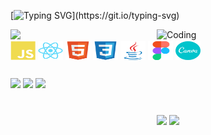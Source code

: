 [![Typing SVG](https://readme-typing-svg.herokuapp.com/?color=%23bcc8d5&center=true&vCenter=true&width=1000&lines=Hi,+My+name+is+Ana+Carla+:%29;)](https://git.io/typing-svg)

<img align="right" alt="Coding" width="270" src="https://werepstem.com/wp-content/uploads/sites/2/2020/09/Untitled-design-4.gif">

<p align="left">
  <img src="https://komarev.com/ghpvc/?username=ashutosh-pmishra&label >
</p>


<div style="display: inline_block"><br>
  <img align="center" alt="Js" height="30" width="40" src="https://raw.githubusercontent.com/devicons/devicon/master/icons/javascript/javascript-plain.svg">
  <img align="center" alt="React" height="30" width="40" src="https://raw.githubusercontent.com/devicons/devicon/master/icons/react/react-original.svg">
  <img align="center" alt="HTML" height="30" width="40" src="https://raw.githubusercontent.com/devicons/devicon/master/icons/html5/html5-original.svg">
  <img align="center" alt="CSS" height="30" width="40" src="https://raw.githubusercontent.com/devicons/devicon/master/icons/css3/css3-original.svg">
  <img align="center" alt="Java" height="30" width="40" src="https://raw.githubusercontent.com/devicons/devicon/master/icons/java/java-original.svg">
  <img align="center" alt="Figma" height="30" width="40" src="https://raw.githubusercontent.com/devicons/devicon/master/icons/figma/figma-original.svg">
  <img align="center" alt="Canva" height="30" width="40" src="https://raw.githubusercontent.com/devicons/devicon/master/icons/canva/canva-original.svg">
</div>

 ##
 
 <div> 
  <a href="https://instagram.com/_annacarlac" target="_blank"><img src="https://img.shields.io/badge/-Instagram-%23E4405F?style=for-the-badge&logo=instagram&logoColor=white" target="_blank"></a>
  <a href = "mailto:anacarlamendes.ti@gmail.com"><img src="https://img.shields.io/badge/-Gmail-%23333?style=for-the-badge&logo=gmail&logoColor=white" target="_blank"></a>
  <a href="https://www.linkedin.com/in/anacarlamendess" target="_blank"><img src="https://img.shields.io/badge/-LinkedIn-%230077B5?style=for-the-badge&logo=linkedin&logoColor=white" target="_blank"></a> 
 </div>

#
<p align="center">
<img src="https://github-readme-stats.vercel.app/api?username=Anacarlamends&theme=nord&hide_border=true&include_all_commits=true&count_private=false" width="31%" 
  />
<img src="https://github-readme-stats.vercel.app/api/top-langs/?username=Anacarlamends&theme=nord&hide_border=true&include_all_commits=true&count_private=false&layout=compact" width="20%" />

</p>
  




  

